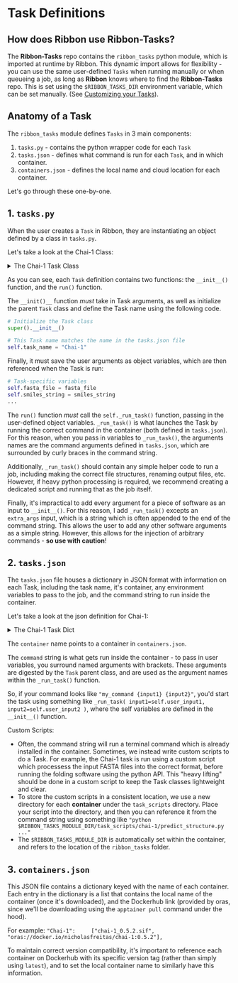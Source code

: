 
# Task Definitions

## How does Ribbon use Ribbon-Tasks?
The **Ribbon-Tasks** repo contains the `ribbon_tasks` python module, which is imported at runtime by Ribbon. This dynamic import allows for flexibility - you can use the same user-defined `Tasks` when running manually or when queueing a job, as long as **Ribbon** knows where to find the **Ribbon-Tasks** repo. This is set using the `$RIBBON_TASKS_DIR` environment variable, which can be set manually. (See [Customizing your Tasks](customizing_tasks.md)).

## Anatomy of a Task

The `ribbon_tasks` module defines `Tasks` in 3 main components:

1. `tasks.py` - contains the python wrapper code for each `Task`
2. `tasks.json` - defines what command is run for each `Task`, and in which container.
3. `containers.json` - defines the local name and cloud location for each container.

Let's go through these one-by-one.

## 1. `tasks.py`

When the user creates a `Task` in Ribbon, they are instantiating an object defined by a class in `tasks.py`. 

Let's take a look at the Chai-1 Class:
<details>
    <summary>The Chai-1 Task Class</summary>
    <br>
    ```python
    class Chai1(Task):
        def __init__(self, fasta_file, output_dir='.', smiles_string=None, num_ligands=1, device='gpu'):
            """
            Initialize a Chai-1 task.
            
            Args:
                fasta_file (str): The FASTA file containing the protein sequence (no ligand).
                output_dir (str): The directory to save the output files. Default is '.'.
                smiles_string (str, optional): The SMILES string of the ligand. Default is None.
                num_ligands (int): The number of ligands. Default is 1.
                device (str): The device to run the task on. Default is 'gpu'.
            """
            # Initialize the Task class
            super().__init__()

            # This Task name matches the name in the tasks.json file
            self.task_name = "Chai-1"

            # Task-specific variables
            self.fasta_file = fasta_file
            self.smiles_string = smiles_string
            self.output_dir = output_dir
            self.device = device
            self.num_ligands = num_ligands

        def run(self):
            # Make the directory:
            self.output_dir = make_directory(self.output_dir)

            # Run the task
            self._run_task(
                self.task_name,
                fasta_file=self.fasta_file,
                smiles_string=self.smiles_string,
                output_dir=str(self.output_dir),
                num_ligands=self.num_ligands,
                device=self.device
            )
    ```
</details>

As you can see, each `Task` definition contains two functions: the `__init__()` function, and the `run()` function.

The `__init()__` function *must* take in Task arguments, as well as initialize the parent `Task` class and define the Task name using the following code. 

```python
# Initialize the Task class
super().__init__()

# This Task name matches the name in the tasks.json file
self.task_name = "Chai-1"
```

Finally, it must save the user arguments as object variables, which are then referenced when the Task is run:
```python
# Task-specific variables
self.fasta_file = fasta_file
self.smiles_string = smiles_string
...
```


The `run()` function *must* call the `self._run_task()` function, passing in the user-defined object variables. `_run_task()` is what launches the Task by running the correct command in the container (both defined in `tasks.json`). For this reason, when you pass in variables to `_run_task()`, the arguments names are the command arguments defined in `tasks.json`, which are surrounded by curly braces in the command string.

Additionally, `_run_task()` should contain any simple helper code to run a job, including making the correct file structures, renaming output files, etc. However, if heavy python processing is required, we recommend creating a dedicated script and running that as the job itself.

Finally, it's impractical to add every argument for a piece of software as an input to `__init__()`. For this reason, I add `_run_task()` excepts an `extra_args` input, which is a string which is often appended to the end of the command string. This allows the user to add any other software arguments as a simple string. However, this allows for the injection of arbitrary commands - **so use with caution**!

## 2. `tasks.json`

The `tasks.json` file houses a dictionary in JSON format with information on each Task, including the task name, it's container, any environment variables to pass to the job, and the command string to run inside the container.

Let's take a look at the json definition for Chai-1:
<details>
    <summary>The Chai-1 Task Dict</summary>
    <br>
    ```python
    "Chai-1": {
        "name": "Chai-1",
        "description": "Run Chai-1 structure prediction on a FASTA file and SMILES.",
        "container": "Chai-1",
        "command": "python $RIBBON_TASKS_MODULE_DIR/task_scripts/chai-1/predict_structure.py {fasta_file} \" {smiles_string} \" {output_dir} --num_ligands {num_ligands} {extra_args}",
        "requirements": "None",
        "environment_variables": {
            "TRANSFORMERS_OFFLINE": "1"
        }
    },
    ```
</details>

The `container` name points to a container in `containers.json`. 

The `command` string is what gets run inside the container - to pass in user variables, you surround named arguments with brackets. These arguments are digested by the `Task` parent class, and are used as the argument names within the `_run_task()` function. 

So, if your command looks like `"my_command {input1} {input2}"`, you'd start the task using something like `_run_task( input1=self.user_input1, input2=self.user_input2 )`, where the self variables are defined in the `__init__()` function.

Custom Scripts:
- Often, the command string will run a terminal command which is already installed in the container. Sometimes, we instead write custom scripts to do a Task. For example, the Chai-1 task is run using a custom script which processess the input FASTA files into the correct format, before running the folding software using the python API. This "heavy lifting" should be done in a custom script to keep the Task classes lightweight and clear.
- To store the custom scripts in a consistent location, we use a new directory for each **container** under the `task_scripts` directory. Place your script into the directory, and then you can reference it from the command string using something like `"python $RIBBON_TASKS_MODULE_DIR/task_scripts/chai-1/predict_structure.py ..."`
- The `$RIBBON_TASKS_MODULE_DIR` is automatically set within the container, and refers to the location of the `ribbon_tasks` folder.

## 3. `containers.json`
This JSON file contains a dictionary keyed with the name of each container. Each entry in the dictionary is a list that contains the local name of the container (once it's downloaded), and the Dockerhub link (provided by oras, since we'll be downloading using the `apptainer pull` command under the hood).

For example:
```"Chai-1":     ["chai-1_0.5.2.sif", "oras://docker.io/nicholasfreitas/chai-1:0.5.2"],```

To maintain correct version compatibility, it's important to reference each container on Dockerhub with its specific version tag (rather than simply using `latest`), and to set the local container name to similarly have this information.
